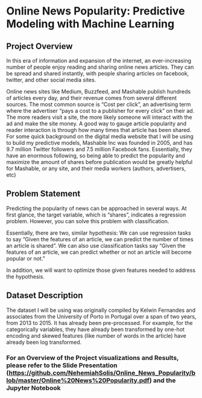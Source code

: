 # Online News Popularity: Predictive Modeling with Machine Learning

## Project Overview

In this era of information and expansion of the internet, an ever-increasing number of people enjoy reading and sharing online news articles. They can be spread and shared instantly, with people sharing articles on facebook, twitter, and other social media sites. 

Online news sites like Medium, Buzzfeed, and Mashable publish hundreds of articles every day, and their revenue comes from several different sources. The most common source is “Cost per click”, an advertising term where the advertiser “pays a cost to a publisher for every click” on their ad. The more readers visit a site, the more likely someone will interact with the ad and make the site money. A good way to gauge article popularity and reader interaction is through how many times that article has been shared. For some quick background on the digital media website that I will be using to build my predictive models, Mashable Inc was founded in 2005, and has 9.7 million Twitter followers and 7.5 million Facebook fans. Essentially, they have an enormous following, so being able to predict the popularity and maximize the amount of shares before publication would be greatly helpful for Mashable, or any site, and their media workers (authors, advertisers, etc) 

## Problem Statement

Predicting the popularity of news can be approached in several ways. At first glance, the target variable, which is “shares”, indicates a regression problem. However, you can solve this problem with classification.

Essentially, there are two, similar hypothesis: We can use regression tasks to say “Given the features of an article, we can predict the number of times an article is shared”. We can also use classification tasks say “Given the features of an article, we can predict whether or not an article will become popular or not.” 

In addition, we will want to optimize those given features needed to address the hypothesis. 

## Dataset Description

The dataset I will be using was originally compiled by Kelwin Fernandes and associates from the University of Porto in Portugal over a span of two years, from 2013 to 2015. It has already been pre-processed. For example, for the categorically variables, they have already been transformed by one-hot encoding and skewed features (like number of words in the article) have already been log transformed. 

### For an Overview of the Project visualizations and Results, please refer to the Slide Presentation (https://github.com/NehemiahSolis/Online_News_Popularity/blob/master/Online%20News%20Popularity.pdf) and the Jupyter Notebook
